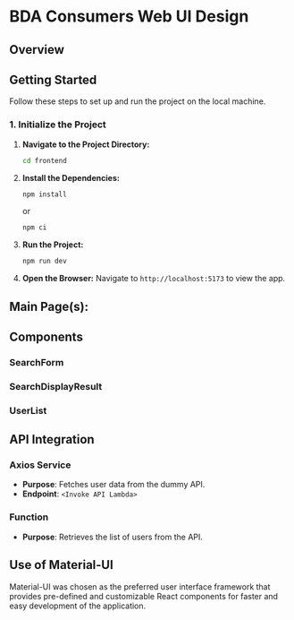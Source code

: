 # BDA Consumers Web UI Design

## Overview


## Getting Started

Follow these steps to set up and run the project on the local machine.

### 1. Initialize the Project

1. **Navigate to the Project Directory:**
    ```sh
    cd frontend
    ```
2. **Install the Dependencies:**
    ```sh
    npm install
    ```
    or
    ```sh
    npm ci
    ```
3. **Run the Project:**
    ```sh
    npm run dev
    ```
4. **Open the Browser:**
    Navigate to `http://localhost:5173` to view the app.

## Main Page(s): 


## Components

### SearchForm


### SearchDisplayResult


### UserList

## API Integration

### Axios Service

- **Purpose**: Fetches user data from the dummy API.
- **Endpoint**: `<Invoke API Lambda>`

### <API> Function

- **Purpose**: Retrieves the list of users from the API.

## Use of Material-UI

Material-UI was chosen as the preferred user interface framework that provides pre-defined and customizable React components
for faster and easy development of the application.
